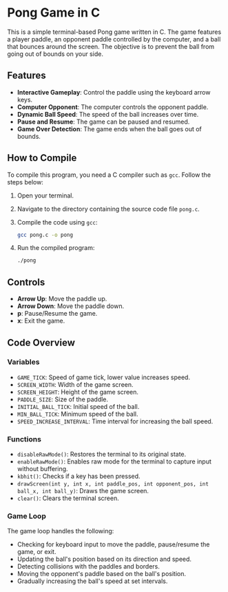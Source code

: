 # Pong Game in C

This is a simple terminal-based Pong game written in C. The game features a player paddle, an opponent paddle controlled by the computer, and a ball that bounces around the screen. The objective is to prevent the ball from going out of bounds on your side.

## Features

- **Interactive Gameplay**: Control the paddle using the keyboard arrow keys.
- **Computer Opponent**: The computer controls the opponent paddle.
- **Dynamic Ball Speed**: The speed of the ball increases over time.
- **Pause and Resume**: The game can be paused and resumed.
- **Game Over Detection**: The game ends when the ball goes out of bounds.

## How to Compile

To compile this program, you need a C compiler such as `gcc`. Follow the steps below:

1. Open your terminal.
2. Navigate to the directory containing the source code file `pong.c`.
3. Compile the code using `gcc`:

   ```bash
   gcc pong.c -o pong
   ```

4. Run the compiled program:

   ```bash
   ./pong
   ```

## Controls

- **Arrow Up**: Move the paddle up.
- **Arrow Down**: Move the paddle down.
- **p**: Pause/Resume the game.
- **x**: Exit the game.

## Code Overview

### Variables

- `GAME_TICK`: Speed of game tick, lower value increases speed.
- `SCREEN_WIDTH`: Width of the game screen.
- `SCREEN_HEIGHT`: Height of the game screen.
- `PADDLE_SIZE`: Size of the paddle.
- `INITIAL_BALL_TICK`: Initial speed of the ball.
- `MIN_BALL_TICK`: Minimum speed of the ball.
- `SPEED_INCREASE_INTERVAL`: Time interval for increasing the ball speed.

### Functions

- `disableRawMode()`: Restores the terminal to its original state.
- `enableRawMode()`: Enables raw mode for the terminal to capture input without buffering.
- `kbhit()`: Checks if a key has been pressed.
- `drawScreen(int y, int x, int paddle_pos, int opponent_pos, int ball_x, int ball_y)`: Draws the game screen.
- `clear()`: Clears the terminal screen.

### Game Loop

The game loop handles the following:
- Checking for keyboard input to move the paddle, pause/resume the game, or exit.
- Updating the ball's position based on its direction and speed.
- Detecting collisions with the paddles and borders.
- Moving the opponent's paddle based on the ball's position.
- Gradually increasing the ball's speed at set intervals.

